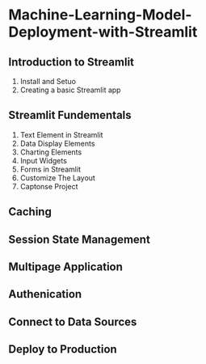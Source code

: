 # Machine-Learning-Model-Deployment-with-Streamlit
## Introduction to Streamlit
1. Install and Setuo
2. Creating a basic Streamlit app
## Streamlit Fundementals
1. Text Element in Streamlit
2. Data Display Elements
3. Charting Elements
4. Input Widgets
5. Forms in Streamlit
6. Customize The Layout
7. Captonse Project
## Caching
## Session State Management
## Multipage Application
## Authenication
## Connect to Data Sources
## Deploy to Production
